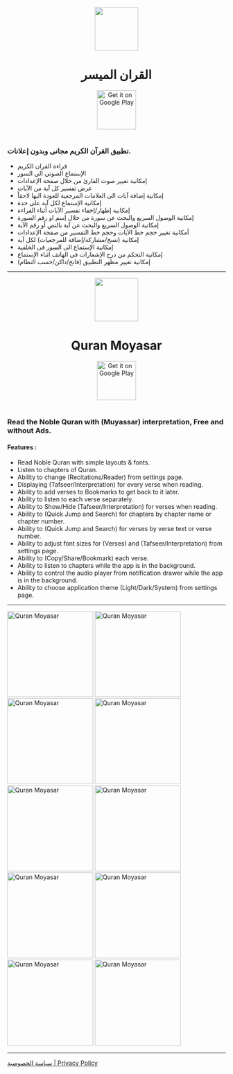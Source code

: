 <div align="center">
  <img src="https://user-images.githubusercontent.com/5399778/210307398-dedf8a3f-93a7-4b7c-ace5-081bfa7b75e4.png" width="100" height="100">
  <br>
  <h1>القران الميسر</h1>
</div>

<div align="center">
  <a href="https://play.google.com/store/apps/details?id=com.amrsubzero.quranmoyasar" target="_blank">
    <img alt="Get it on Google Play" height="90" style="max-width: 100%;" src="https://i.imgur.com/b7oxPbl.png" />
  </a>
 </div>

<br>

### تطبيق القرآن الكريم مجانى وبدون إعلانات.

- قراءة القران الكريم
- الإستماع الصوتى الى السور
- إمكانية تغيير صوت القارئ من خلال صفحة الإعدادات
- عرض تفسير كل آية من الآيات
- إمكانية إضافة آيات الى العلامات المرجعية للعودة اليها لاحقاً
- إمكانية الإستماع لكل آية على حدة
- إمكانية إظهار/إخفاء تفسير الآيات أثناء القراءة
- إمكانية الوصول السريع والبحث عن سورة من خلال إسم او رقم السورة
- إمكانية الوصول السريع والبحث عن آية بالنص أو رقم الآية
- أمكانية تغيير حجم خط الآيات وحجم خط التفسير من صفحة الإعدادات
- إمكانية (نسخ/مشاركة/إضافة للمرجعيات) لكل آية
- إمكانية الإستماع الى السور فى الخلفية
- إمكانية التحكم من درج الإشعارات فى الهاتف اثناء الإستماع
- إمكانية تغيير مظهر التطبيق (فاتح/داكن/حسب النظام)


---

<div align="center">
  <img src="https://user-images.githubusercontent.com/5399778/210307398-dedf8a3f-93a7-4b7c-ace5-081bfa7b75e4.png" width="100" height="100">
  <br>
  <h1>Quran Moyasar</h1>
</div>

<div align="center">
  <a href="https://play.google.com/store/apps/details?id=com.amrsubzero.quranmoyasar" target="_blank">
    <img alt="Get it on Google Play" height="90" style="max-width: 100%;" src="https://i.imgur.com/b7oxPbl.png" />
  </a>
 </div>

<br>

### Read the Noble Quran with (Muyassar) interpretation, Free and without Ads.

#### Features :

- Read Noble Quran with simple layouts & fonts.
- Listen to chapters of Quran.
- Ability to change (Recitations/Reader) from settings page.
- Displaying (Tafseer/Interpretation) for every verse when reading.
- Ability to add verses to Bookmarks to get back to it later.
- Ability to listen to each verse separately.
- Ability to Show/Hide (Tafseer/Interpretation) for verses when reading.
- Ability to (Quick Jump and Search) for chapters by chapter name or chapter number.
- Ability to (Quick Jump and Search) for verses by verse text or verse number.
- Ability to adjust font sizes for (Verses) and (Tafseer/Interpretation) from settings page.
- Ability to (Copy/Share/Bookmark) each verse.
- Ability to listen to chapters while the app is in the background.
- Ability to control the audio player from notification drawer while the app is in the background.
- Ability to choose application theme (Light/Dark/System) from settings page.

---

<img width="198" src="https://github.com/AmrSubZero/QuranMoyasar/assets/5399778/071bfc76-61f0-40d9-9102-91b4150bab89" alt="Quran Moyasar" />
<img width="198" src="https://github.com/AmrSubZero/QuranMoyasar/assets/5399778/86ea66cd-d5da-4ff8-9d39-805d6b233c72" alt="Quran Moyasar" />
<img width="198" src="https://github.com/AmrSubZero/QuranMoyasar/assets/5399778/a2d6ee33-8559-4dcf-ae41-8afbf1dd0df5" alt="Quran Moyasar" />
<img width="198" src="https://github.com/AmrSubZero/QuranMoyasar/assets/5399778/54b4c76c-18c5-471d-bab7-1cd6b3365f92" alt="Quran Moyasar" />
<img width="198" src="https://github.com/AmrSubZero/QuranMoyasar/assets/5399778/7cea9a2b-c4b1-4636-96d6-3fd9ed502c66" alt="Quran Moyasar" />
<img width="198" src="https://github.com/AmrSubZero/QuranMoyasar/assets/5399778/ee94b93b-c53b-4734-825e-fc9deb6391a9" alt="Quran Moyasar" />
<img width="198" src="https://github.com/AmrSubZero/QuranMoyasar/assets/5399778/fcadb9cb-7cdb-453b-a01a-bf0a918b6614" alt="Quran Moyasar" />
<img width="198" src="https://github.com/AmrSubZero/QuranMoyasar/assets/5399778/a950b328-9f09-4491-b732-e5451bb8a6a0" alt="Quran Moyasar" />
<img width="198" src="https://github.com/AmrSubZero/QuranMoyasar/assets/5399778/779ebca1-cf52-4d06-8747-27fb7beda427" alt="Quran Moyasar" />
<img width="198" src="https://github.com/AmrSubZero/QuranMoyasar/assets/5399778/a143e35d-afdc-44ab-9e19-5907d2075f1b" alt="Quran Moyasar" />

---

<a href="https://amrsubzero.github.io/QuranMoyasar/privacy-policy" target="_blank">سياسة الخصوصية | Privacy Policy</a>
